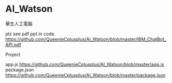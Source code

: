 # AI_Watson
華生人工電腦

plz see pdf ppt in code.
https://github.com/QueenieCplusplus/AI_Watson/blob/master/IBM_ChatBot_API.pdf

Project

app.js https://github.com/QueenieCplusplus/AI_Watson/blob/master/app.js
package.json https://github.com/QueenieCplusplus/AI_Watson/blob/master/package.json



